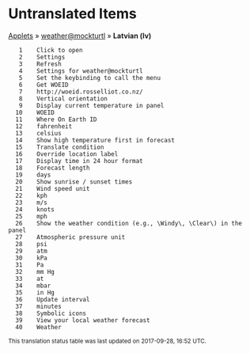 # Untranslated Items
[Applets](../../../README.md) &#187; [weather@mockturtl](../README.md) &#187; **Latvian (lv)**

       1	Click to open
       2	Settings
       3	Refresh
       4	Settings for weather@mockturtl
       5	Set the keybinding to call the menu
       6	Get WOEID
       7	http://woeid.rosselliot.co.nz/
       8	Vertical orientation
       9	Display current temperature in panel
      10	WOEID
      11	Where On Earth ID
      12	fahrenheit
      13	celsius
      14	Show high temperature first in forecast
      15	Translate condition
      16	Override location label
      17	Display time in 24 hour format
      18	Forecast length
      19	days
      20	Show sunrise / sunset times
      21	Wind speed unit
      22	kph
      23	m/s
      24	knots
      25	mph
      26	Show the weather condition (e.g., \Windy\, \Clear\) in the panel
      27	Atmospheric pressure unit
      28	psi
      29	atm
      30	kPa
      31	Pa
      32	mm Hg
      33	at
      34	mbar
      35	in Hg
      36	Update interval
      37	minutes
      38	Symbolic icons
      39	View your local weather forecast
      40	Weather

<sup>This translation status table was last updated on 2017-09-28, 16:52 UTC.</sup>
